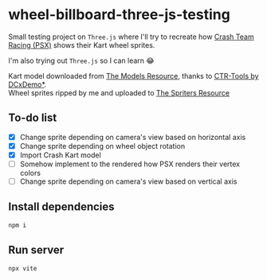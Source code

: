 # wheel-billboard-three-js-testing

Small testing project on `Three.js` where I'll try to recreate how [Crash Team Racing (PSX)](https://en.wikipedia.org/wiki/Crash_Team_Racing) shows their Kart wheel sprites.

I'm also trying out `Three.js` so I can learn 😂

Kart model downloaded from [The Models Resource](https://www.models-resource.com/playstation/crashteamracing/model/61792/), thanks to [CTR-Tools by DCxDemo*](https://github.com/CTR-tools/CTR-tools).  
Wheel sprites ripped by me and uploaded to [The Spriters Resource](https://www.spriters-resource.com/playstation/ctr/sheet/116430/)

## To-do list
- [x] Change sprite depending on camera's view based on horizontal axis  
- [x] Change sprite depending on wheel object rotation  
- [x] Import Crash Kart model  
- [ ] Somehow implement to the rendered how PSX renders their vertex colors   
- [ ] Change sprite depending on camera's view based on vertical axis   

## Install dependencies
```bash
npm i
```

## Run server
```bash
npx vite
```